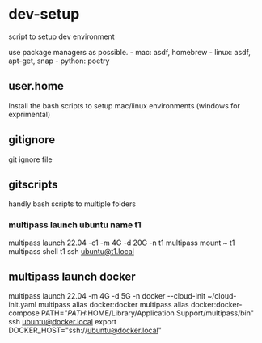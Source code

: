 # dev-setup
script to setup dev environment

use package managers as possible.
    - mac: asdf, homebrew
    - linux: asdf, apt-get, snap
    - python: poetry

## user.home
Install the bash scripts to setup mac/linux environments (windows for exprimental)

## gitignore
git ignore file

## gitscripts
handly bash scripts to multiple folders

### multipass launch ubuntu name t1
multipass launch 22.04 -c1 -m 4G -d 20G -n t1
multipass mount ~ t1
multipass shell t1
ssh ubuntu@t1.local


## multipass launch docker
multipass launch 22.04 -m 4G -d 5G -n docker --cloud-init ~/cloud-init.yaml
multipass alias docker:docker
multipass alias docker:docker-compose
PATH="$PATH:$HOME/Library/Application Support/multipass/bin"
ssh ubuntu@docker.local
export DOCKER_HOST="ssh://ubuntu@docker.local"
